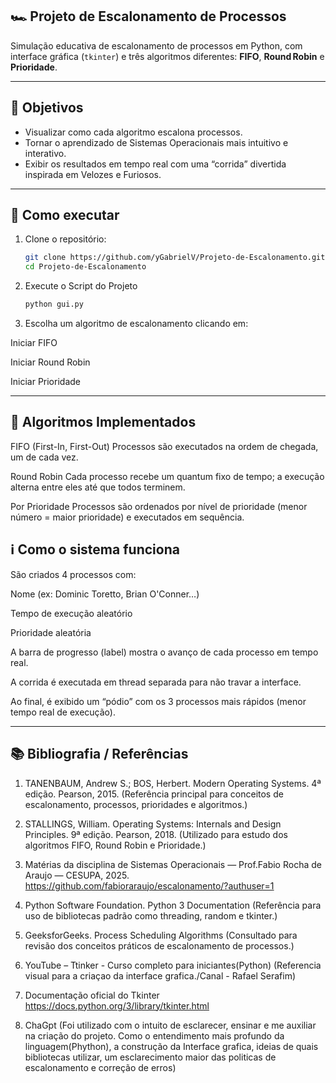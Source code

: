 ## 🏎️ Projeto de Escalonamento de Processos

Simulação educativa de escalonamento de processos em Python, com interface gráfica (`tkinter`) e três algoritmos diferentes: **FIFO**, **Round Robin** e **Prioridade**.

---

## 🎯 Objetivos

- Visualizar como cada algoritmo escalona processos.
- Tornar o aprendizado de Sistemas Operacionais mais intuitivo e interativo.
- Exibir os resultados em tempo real com uma “corrida” divertida inspirada em Velozes e Furiosos.

---

## 🚀 Como executar

1. Clone o repositório:
   ```bash
   git clone https://github.com/yGabrielV/Projeto-de-Escalonamento.git
   cd Projeto-de-Escalonamento

2. Execute o Script do Projeto
   ```bash
   python gui.py
   
3. Escolha um algoritmo de escalonamento clicando em:

Iniciar FIFO

Iniciar Round Robin

Iniciar Prioridade

---

## 🧠 Algoritmos Implementados
FIFO (First-In, First-Out)
Processos são executados na ordem de chegada, um de cada vez.

Round Robin
Cada processo recebe um quantum fixo de tempo; a execução alterna entre eles até que todos terminem.

Por Prioridade
Processos são ordenados por nível de prioridade (menor número = maior prioridade) e executados em sequência.

## ℹ️ Como o sistema funciona
São criados 4 processos com:

Nome (ex: Dominic Toretto, Brian O'Conner…)

Tempo de execução aleatório

Prioridade aleatória

A barra de progresso (label) mostra o avanço de cada processo em tempo real.

A corrida é executada em thread separada para não travar a interface.

Ao final, é exibido um “pódio” com os 3 processos mais rápidos (menor tempo real de execução).

---

## 📚 Bibliografia / Referências
1. TANENBAUM, Andrew S.; BOS, Herbert. Modern Operating Systems. 4ª edição. Pearson, 2015.
(Referência principal para conceitos de escalonamento, processos, prioridades e algoritmos.)

2. STALLINGS, William. Operating Systems: Internals and Design Principles. 9ª edição. Pearson, 2018.
(Utilizado para estudo dos algoritmos FIFO, Round Robin e Prioridade.)

3. Matérias da disciplina de Sistemas Operacionais — Prof.Fabio Rocha de Araujo — CESUPA, 2025.
 https://github.com/fabioraraujo/escalonamento/?authuser=1

4. Python Software Foundation. Python 3 Documentation
(Referência para uso de bibliotecas padrão como threading, random e tkinter.)

5. GeeksforGeeks. Process Scheduling Algorithms
(Consultado para revisão dos conceitos práticos de escalonamento de processos.)

6. YouTube – Ttinker - Curso completo para iniciantes(Python)
   (Referencia visual para a criaçao da interface grafica./Canal - Rafael Serafim)

7. Documentação oficial do Tkinter
 https://docs.python.org/3/library/tkinter.html

8. ChaGpt
   (Foi utilizado com o intuito de esclarecer, ensinar e me auxiliar na criação do projeto. Como o entendimento mais profundo da linguagem(Phython), a construção da Interface grafica, ideias de quais bibliotecas utilizar, um esclarecimento maior das politicas de escalonamento e correção de erros)


